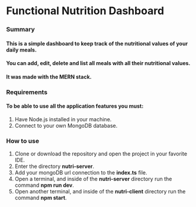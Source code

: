 # Functional Nutrition Dashboard

### Summary
#### This is a simple dashboard to keep track of the nutritional values of your daily meals.
#### You can add, edit, delete and list all meals with all their nutritional values.
#### It was made with the MERN stack.

### Requirements
#### To be able to use all the application features you must:
1. Have Node.js installed in your machine.
2. Connect to your own MongoDB database.

### How to use
1. Clone or download the repository and open the project in your favorite IDE.
2. Enter the directory __nutri-server__.
3. Add your mongoDB url connection to the __index.ts__ file.
4. Open a terminal, and inside of the __nutri-server__ directory run the command __npm run dev__.
5. Open another terminal, and inside of the __nutri-client__ directory run the command __npm start__.



